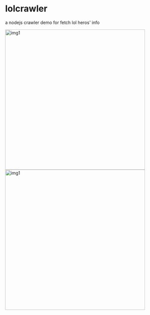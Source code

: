 # lolcrawler
a nodejs crawler demo for fetch lol heros' info

<img src="http://images2015.cnblogs.com/blog/645977/201609/645977-20160902211454183-1929705161.png" width = "450" alt="img1" align=center />

<img src="http://images2015.cnblogs.com/blog/645977/201609/645977-20160902211524980-1176128789.png" width = "450" alt="img1" align=center />
